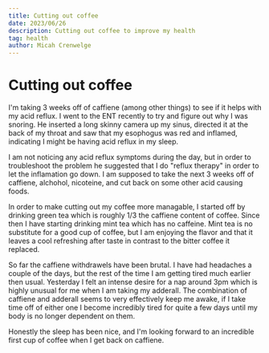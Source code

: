 ```yaml
---
title: Cutting out coffee
date: 2023/06/26
description: Cutting out coffee to improve my health
tag: health 
author: Micah Crenwelge 
---
```


# Cutting out coffee

I'm taking 3 weeks off of caffiene (among other things) to see if it helps with my acid reflux. I went to the ENT recently to try and figure out why I was snoring. He inserted a long skinny camera up my sinus, directed it at the back of my throat and saw that my esophogus was red and inflamed, indicating I might be having acid reflux in my sleep.

I am not noticing any acid reflux symptoms during the day, but in order to troubleshoot the problem he suggested that I do "reflux therapy" in order to let the inflamation go down. I am supposed to take the next 3 weeks off of caffiene, alchohol, nicoteine, and cut back on some other acid causing foods.

In order to make cutting out my coffee more managable, I started off by drinking green tea which is roughly 1/3 the caffiene content of coffee. Since then I have starting drinking mint tea which has no caffeine. Mint tea is no substitute for a good cup of coffee, but I am enjoying the flavor and that it leaves a cool refreshing after taste in contrast to the bitter coffee it replaced. 

So far the caffiene withdrawels have been brutal. I have had headaches a couple of the days, but the rest of the time I am getting tired much earlier then usual. Yesterday I felt an intense desire for a nap around 3pm which is highly unusual for me when I am taking my adderall. The combination of caffiene and adderall seems to very effectively keep me awake, if I take time off of either one I become incredibly tired for quite a few days until my body is no longer dependent on them.  

Honestly the sleep has been nice, and I'm looking forward to an incredible first cup of coffee when I get back on caffiene. 
